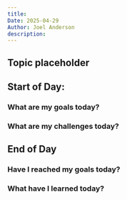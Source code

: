 ```yaml
---
title:
Date: 2025-04-29
Author: Joel Anderson
description:
---
```

## Topic placeholder

## Start of Day:

### What are my goals today?

### What are my challenges today?

## End of Day

### Have I reached my goals today?

### What have I learned today?

